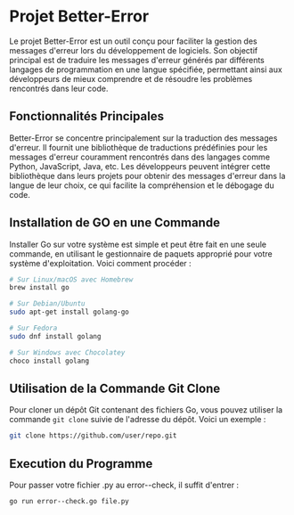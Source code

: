 # Projet Better-Error

Le projet Better-Error est un outil conçu pour faciliter la gestion des messages d'erreur lors du développement de logiciels. Son objectif principal est de traduire les messages d'erreur générés par différents langages de programmation en une langue spécifiée, permettant ainsi aux développeurs de mieux comprendre et de résoudre les problèmes rencontrés dans leur code.

## Fonctionnalités Principales

Better-Error se concentre principalement sur la traduction des messages d'erreur. Il fournit une bibliothèque de traductions prédéfinies pour les messages d'erreur couramment rencontrés dans des langages comme Python, JavaScript, Java, etc. Les développeurs peuvent intégrer cette bibliothèque dans leurs projets pour obtenir des messages d'erreur dans la langue de leur choix, ce qui facilite la compréhension et le débogage du code.

## Installation de GO en une Commande

Installer Go sur votre système est simple et peut être fait en une seule commande, en utilisant le gestionnaire de paquets approprié pour votre système d'exploitation. Voici comment procéder :

```sh
# Sur Linux/macOS avec Homebrew
brew install go

# Sur Debian/Ubuntu
sudo apt-get install golang-go

# Sur Fedora
sudo dnf install golang

# Sur Windows avec Chocolatey
choco install golang
```

## Utilisation de la Commande Git Clone

Pour cloner un dépôt Git contenant des fichiers Go, vous pouvez utiliser la commande `git clone` suivie de l'adresse du dépôt. Voici un exemple :

```sh
git clone https://github.com/user/repo.git
```

## Execution du Programme

Pour passer votre fichier .py au error--check, il suffit d'entrer :

```sh
go run error--check.go file.py
```
